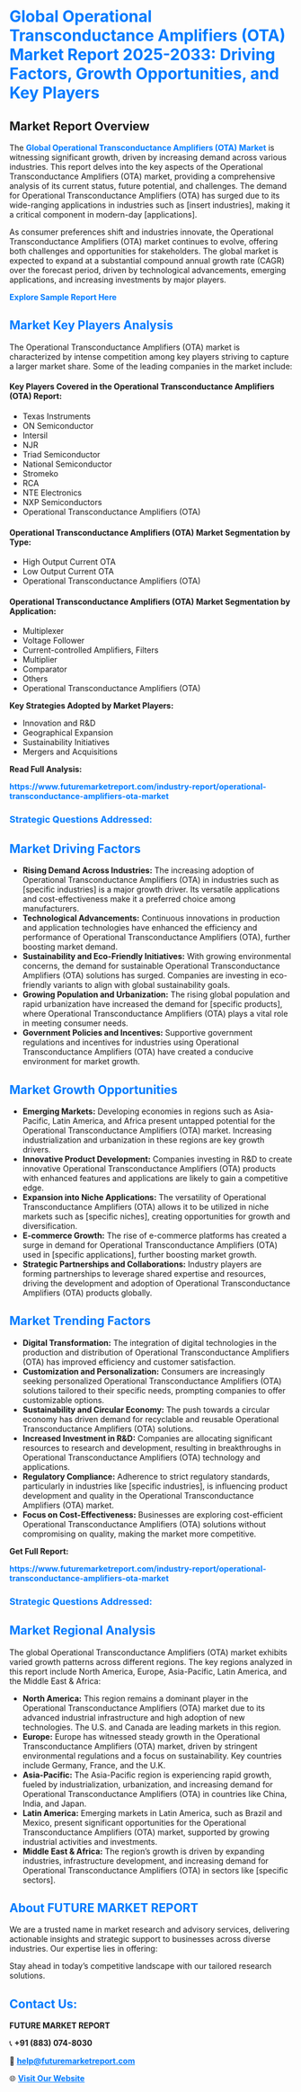 <h1 style="color: #007BFF;">Global Operational Transconductance Amplifiers (OTA) Market Report 2025-2033: Driving Factors, Growth Opportunities, and Key Players</h1>

<section id="overview">
<h2>Market Report Overview</h2>
<p>The <a href="https://www.futuremarketreport.com/industry-report/operational-transconductance-amplifiers-ota-market" style="color: #007BFF; text-decoration: none;"><strong>Global Operational Transconductance Amplifiers (OTA) Market</strong></a> is witnessing significant growth, driven by increasing demand across various industries. This report delves into the key aspects of the Operational Transconductance Amplifiers (OTA) market, providing a comprehensive analysis of its current status, future potential, and challenges. The demand for Operational Transconductance Amplifiers (OTA) has surged due to its wide-ranging applications in industries such as [insert industries], making it a critical component in modern-day [applications].</p>
<p>As consumer preferences shift and industries innovate, the Operational Transconductance Amplifiers (OTA) market continues to evolve, offering both challenges and opportunities for stakeholders. The global market is expected to expand at a substantial compound annual growth rate (CAGR) over the forecast period, driven by technological advancements, emerging applications, and increasing investments by major players.</p>
</section>

<section id="overview">
<p><a href="https://www.futuremarketreport.com/request-sample/reportId=100044" style="color: #007BFF; text-decoration: none;"><strong>Explore Sample Report Here</strong></a></p>
</section>

<section id="key-players">
<h2 style="color: #007BFF;">Market Key Players Analysis</h2>
<p>The Operational Transconductance Amplifiers (OTA) market is characterized by intense competition among key players striving to capture a larger market share. Some of the leading companies in the market include:</p>
<h4>Key Players Covered in the Operational Transconductance Amplifiers (OTA) Report:</h4>
<ul><li>Texas Instruments</li><li>ON Semiconductor</li><li>Intersil</li><li>NJR</li><li>Triad Semiconductor</li><li>National Semiconductor</li><li>Stromeko</li><li>RCA</li><li>NTE Electronics</li><li>NXP Semiconductors</li><li>Operational Transconductance Amplifiers (OTA)</li></ul>
<h4>Operational Transconductance Amplifiers (OTA) Market Segmentation by Type:</h4>
<ul><li>High Output Current OTA</li><li>Low Output Current OTA</li><li>Operational Transconductance Amplifiers (OTA)</li></ul>

<h4>Operational Transconductance Amplifiers (OTA) Market Segmentation by Application:</h4>
<ul><li>Multiplexer</li><li>Voltage Follower</li><li>Current-controlled Amplifiers, Filters</li><li>Multiplier</li><li>Comparator</li><li>Others</li><li>Operational Transconductance Amplifiers (OTA)</li></ul>
<p><strong>Key Strategies Adopted by Market Players:</strong></p>
<ul>
<li>Innovation and R&D</li>
<li>Geographical Expansion</li>
<li>Sustainability Initiatives</li>
<li>Mergers and Acquisitions</li>
</ul>
</section>

<section>
<p><strong>Read Full Analysis: </strong></p><a href="https://www.futuremarketreport.com/industry-report/operational-transconductance-amplifiers-ota-market" style="color: #007BFF; text-decoration: none;"><strong>https://www.futuremarketreport.com/industry-report/operational-transconductance-amplifiers-ota-market</strong></a>
<h3 style="color: #007BFF;">Strategic Questions Addressed:</h3>
</section>

<section id="driving-factors">
<h2 style="color: #007BFF;">Market Driving Factors</h2>
<ul>
<li><strong>Rising Demand Across Industries:</strong> The increasing adoption of Operational Transconductance Amplifiers (OTA) in industries such as [specific industries] is a major growth driver. Its versatile applications and cost-effectiveness make it a preferred choice among manufacturers.</li>
<li><strong>Technological Advancements:</strong> Continuous innovations in production and application technologies have enhanced the efficiency and performance of Operational Transconductance Amplifiers (OTA), further boosting market demand.</li>
<li><strong>Sustainability and Eco-Friendly Initiatives:</strong> With growing environmental concerns, the demand for sustainable Operational Transconductance Amplifiers (OTA) solutions has surged. Companies are investing in eco-friendly variants to align with global sustainability goals.</li>
<li><strong>Growing Population and Urbanization:</strong> The rising global population and rapid urbanization have increased the demand for [specific products], where Operational Transconductance Amplifiers (OTA) plays a vital role in meeting consumer needs.</li>
<li><strong>Government Policies and Incentives:</strong> Supportive government regulations and incentives for industries using Operational Transconductance Amplifiers (OTA) have created a conducive environment for market growth.</li>
</ul>
</section>

<section id="growth-opportunities">
<h2 style="color: #007BFF;">Market Growth Opportunities</h2>
<ul>
<li><strong>Emerging Markets:</strong> Developing economies in regions such as Asia-Pacific, Latin America, and Africa present untapped potential for the Operational Transconductance Amplifiers (OTA) market. Increasing industrialization and urbanization in these regions are key growth drivers.</li>
<li><strong>Innovative Product Development:</strong> Companies investing in R&D to create innovative Operational Transconductance Amplifiers (OTA) products with enhanced features and applications are likely to gain a competitive edge.</li>
<li><strong>Expansion into Niche Applications:</strong> The versatility of Operational Transconductance Amplifiers (OTA) allows it to be utilized in niche markets such as [specific niches], creating opportunities for growth and diversification.</li>
<li><strong>E-commerce Growth:</strong> The rise of e-commerce platforms has created a surge in demand for Operational Transconductance Amplifiers (OTA) used in [specific applications], further boosting market growth.</li>
<li><strong>Strategic Partnerships and Collaborations:</strong> Industry players are forming partnerships to leverage shared expertise and resources, driving the development and adoption of Operational Transconductance Amplifiers (OTA) products globally.</li>
</ul>
</section>

<section id="trending-factors">
<h2 style="color: #007BFF;">Market Trending Factors</h2>
<ul>
<li><strong>Digital Transformation:</strong> The integration of digital technologies in the production and distribution of Operational Transconductance Amplifiers (OTA) has improved efficiency and customer satisfaction.</li>
<li><strong>Customization and Personalization:</strong> Consumers are increasingly seeking personalized Operational Transconductance Amplifiers (OTA) solutions tailored to their specific needs, prompting companies to offer customizable options.</li>
<li><strong>Sustainability and Circular Economy:</strong> The push towards a circular economy has driven demand for recyclable and reusable Operational Transconductance Amplifiers (OTA) solutions.</li>
<li><strong>Increased Investment in R&D:</strong> Companies are allocating significant resources to research and development, resulting in breakthroughs in Operational Transconductance Amplifiers (OTA) technology and applications.</li>
<li><strong>Regulatory Compliance:</strong> Adherence to strict regulatory standards, particularly in industries like [specific industries], is influencing product development and quality in the Operational Transconductance Amplifiers (OTA) market.</li>
<li><strong>Focus on Cost-Effectiveness:</strong> Businesses are exploring cost-efficient Operational Transconductance Amplifiers (OTA) solutions without compromising on quality, making the market more competitive.</li>
</ul>
</section>

<section>
<p><strong>Get Full Report: </strong></p><a href="https://www.futuremarketreport.com/industry-report/operational-transconductance-amplifiers-ota-market" style="color: #007BFF; text-decoration: none;"><strong>https://www.futuremarketreport.com/industry-report/operational-transconductance-amplifiers-ota-market</strong></a>
<h3 style="color: #007BFF;">Strategic Questions Addressed:</h3>
</section>


<section id="regional-analysis">
<h2 style="color: #007BFF;">Market Regional Analysis</h2>
<p>The global Operational Transconductance Amplifiers (OTA) market exhibits varied growth patterns across different regions. The key regions analyzed in this report include North America, Europe, Asia-Pacific, Latin America, and the Middle East & Africa:</p>
<ul>
<li><strong>North America:</strong> This region remains a dominant player in the Operational Transconductance Amplifiers (OTA) market due to its advanced industrial infrastructure and high adoption of new technologies. The U.S. and Canada are leading markets in this region.</li>
<li><strong>Europe:</strong> Europe has witnessed steady growth in the Operational Transconductance Amplifiers (OTA) market, driven by stringent environmental regulations and a focus on sustainability. Key countries include Germany, France, and the U.K.</li>
<li><strong>Asia-Pacific:</strong> The Asia-Pacific region is experiencing rapid growth, fueled by industrialization, urbanization, and increasing demand for Operational Transconductance Amplifiers (OTA) in countries like China, India, and Japan.</li>
<li><strong>Latin America:</strong> Emerging markets in Latin America, such as Brazil and Mexico, present significant opportunities for the Operational Transconductance Amplifiers (OTA) market, supported by growing industrial activities and investments.</li>
<li><strong>Middle East & Africa:</strong> The region’s growth is driven by expanding industries, infrastructure development, and increasing demand for Operational Transconductance Amplifiers (OTA) in sectors like [specific sectors].</li>
</ul>
</section>

<footer>
<h2 style="color: #007BFF;">About FUTURE MARKET REPORT</h2>
<p>We are a trusted name in market research and advisory services, delivering actionable insights and strategic support to businesses across diverse industries. Our expertise lies in offering:</p>

<p>Stay ahead in today’s competitive landscape with our tailored research solutions.</p>

<h2 style="color: #007BFF;">Contact Us:</h2>
<p><strong>FUTURE MARKET REPORT</strong></p>
<p>📞 <strong>+91 (883) 074-8030</strong></p>
<p>📧 <strong><a href="mailto:help@futuremarketreport.com" style="color: #007BFF;">help@futuremarketreport.com</a></strong></p>
<p>🌐 <strong><a href="https://www.futuremarketreport.com/" style="color: #007BFF;">Visit Our Website</a></strong></p>
</footer>